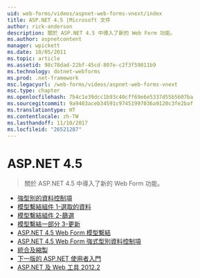 ```yaml
---
uid: web-forms/videos/aspnet-web-forms-vnext/index
title: ASP.NET 4.5 |Microsoft 文件
author: rick-anderson
description: 關於 ASP.NET 4.5 中導入了新的 Web Form 功能。
ms.author: aspnetcontent
manager: wpickett
ms.date: 10/05/2011
ms.topic: article
ms.assetid: 98c78dad-22bf-45cd-807e-c2f3f59011b9
ms.technology: dotnet-webforms
ms.prod: .net-framework
msc.legacyurl: /web-forms/videos/aspnet-web-forms-vnext
msc.type: chapter
ms.openlocfilehash: 7b4c1e39dcc1b93c40cff69e6e5337d55b5607ba
ms.sourcegitcommit: 9a9483aceb34591c97451997036a9120c3fe2baf
ms.translationtype: HT
ms.contentlocale: zh-TW
ms.lasthandoff: 11/10/2017
ms.locfileid: "26521287"
---
```

<a name="aspnet-45"></a>ASP.NET 4.5
====================
> 關於 ASP.NET 4.5 中導入了新的 Web Form 功能。


- [強型別的資料控制項](aspnet-vnext-videos-strongly-typed-data-controls.md)
- [模型繫結組件 1-選取的資料](aspnet-vnext-videos-model-binding-part-1-selecting-data.md)
- [模型繫結組件 2-篩選](aspnet-vnext-videos-model-binding-part-2-filtering.md)
- [模型繫結一部分 3-更新](aspnet-vnext-videos-model-binding-part-3-updating.md)
- [ASP.NET 4.5 Web Form 模型繫結](aspnet-45-web-forms-model-binding.md)
- [ASP.NET 4.5 Web Form 強式型別資料控制項](aspnet-45-web-forms-strong-typed-data-controls.md)
- [統合及縮製](aspnet-vnext-videos-bundling-and-minification.md)
- [下一版的 ASP.NET 使用者入門](getting-started-with-the-next-version-of-aspnet.md)
- [ASP.NET 及 Web 工具 2012.2](aspnet-and-web-tools-20122.md)
